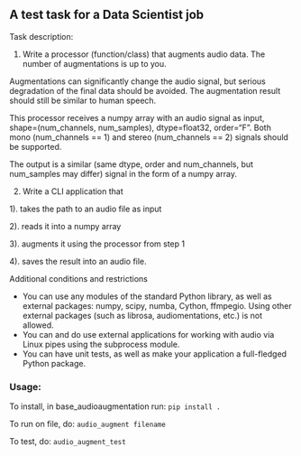 ## A test task for a Data Scientist job

Task description:

1. Write a processor (function/class) that augments audio data.
The number of augmentations is up to you.

Augmentations can significantly change the audio signal, but serious degradation of the final data should be avoided. The augmentation result should still be similar to human speech.

This processor receives a numpy array with an audio signal as input, shape=(num_channels, num_samples), dtype=float32, order=“F”. Both mono (num_channels == 1) and stereo (num_channels == 2) signals should be supported.

The output is a similar (same dtype, order and num_channels, but num_samples may differ) signal in the form of a numpy array.

2. Write a CLI application that

1). takes the path to an audio file as input

2). reads it into a numpy array

3). augments it using the processor from step 1

4). saves the result into an audio file.
   
Additional conditions and restrictions

- You can use any modules of the standard Python library, as well as external packages: numpy, scipy, numba, Cython, ffmpegio. Using other external packages (such as librosa, audiomentations, etc.) is not allowed.
- You can and do use external applications for working with audio via Linux pipes using the subprocess module.
- You can have unit tests, as well as make your application a full-fledged Python package.

### Usage:
To install, in base_audioaugmentation run:
`pip install .`

To run on file, do:
`audio_augment filename`

To test, do:
`audio_augment_test`
